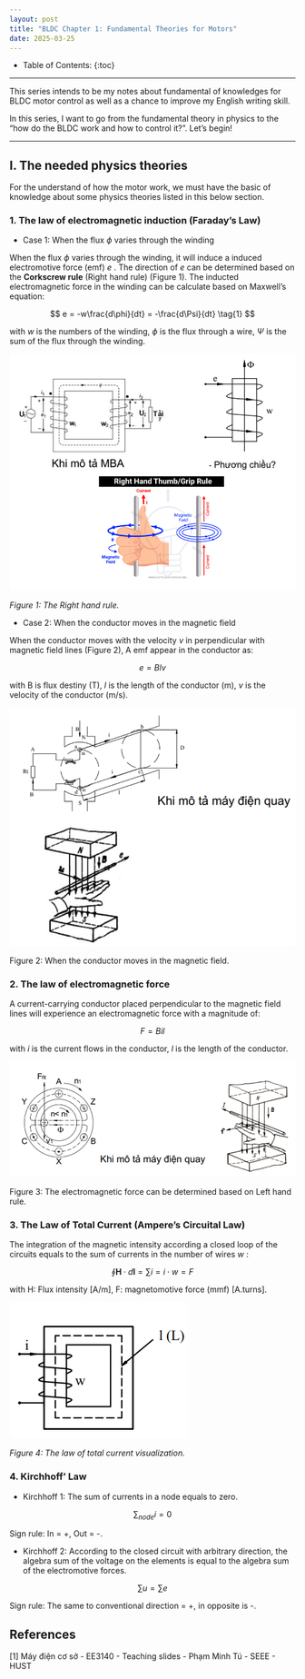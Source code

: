 ```yaml
---
layout: post
title: "BLDC Chapter 1: Fundamental Theories for Motors"
date: 2025-03-25
---
```




<script type="text/javascript">
  window.MathJax = {
    tex: {
      inlineMath: [['$', '$'], ['\\(', '\\)']],  // Enable $...$ and \( ... \)
      displayMath: [['$$', '$$'], ['\\[', '\\]']] // Enable $$...$$ and \[ ... \]
    },
    svg: {
      fontCache: 'global'
    }
  };
</script>
<script type="text/javascript" async
  src="https://polyfill.io/v3/polyfill.min.js?features=es6"></script>
<script type="text/javascript" async
  src="https://cdnjs.cloudflare.com/ajax/libs/mathjax/3.2.2/es5/tex-mml-chtml.js"></script>


* Table of Contents:
{:toc}
---

This series intends to be my notes about fundamental of knowledges for BLDC motor control as well as a chance to improve my English writing skill.

In this series, I want to go from the fundamental theory in physics to the “how do the BLDC work and how to control it?”. Let’s begin!

---

## I. The needed physics theories

For the understand of how the motor work, we must have the basic of knowledge about some physics theories listed in this below section.

### 1. The law of electromagnetic induction (Faraday’s Law)

- Case 1: When the flux $\phi$  varies through the winding

When the flux $\phi$ varies through the winding, it will induce a induced electromotive force (emf) $e$ . The direction of $e$  can be determined based on the **Corkscrew rule** (Right hand rule) (Figure 1). The inducted electromagnetic force in the winding can be calculate based on Maxwell’s equation:

$$
e = -w\frac{d\phi}{dt} = -\frac{d\Psi}{dt} \tag{1} 
$$

with $w$  is the numbers of the winding, $\phi$  is the flux through a wire, $\Psi$  is the sum of the flux through the winding.

![image.png](/assets/Tong-quan-ly-thuyet-ve-dong-co/image.png)

*Figure 1: The Right hand rule.* 

- Case 2: When the conductor moves in the magnetic field

When the conductor moves with the velocity $v$  in perpendicular with magnetic field lines (Figure 2), A emf appear in the conductor as: 

$$
e = Blv \tag{2} 
$$

with B is flux destiny (T), $l$ is the length of the conductor (m), $v$  is the velocity of the conductor (m/s).

![image.png](/assets/Tong-quan-ly-thuyet-ve-dong-co/image%201.png)

Figure 2: When the conductor moves in the magnetic field.

### 2. The law of electromagnetic force

A current-carrying conductor placed perpendicular to the magnetic field lines will experience an electromagnetic force with a magnitude of:

$$
F = Bil \tag{3}
$$

with $i$  is the current flows in the conductor, $l$  is the length of the conductor.

![image.png](/assets/Tong-quan-ly-thuyet-ve-dong-co/image%202.png)

Figure 3: The electromagnetic force can be determined based on Left hand rule.

### 3. The Law of Total Current (Ampere’s Circuital Law)

The integration of the magnetic intensity according a closed loop of the circuits equals to the sum of currents in the number of wires $w$ :

$$
\oint \mathbf{H} \cdot d\mathbf{l} = \sum i = i \cdot w = F \tag{4}
$$

with H: Flux intensity [A/m], F: magnetomotive force (mmf) [A.turns].

![image.png](/assets/Tong-quan-ly-thuyet-ve-dong-co/image%203.png)

*Figure 4: The law of total current visualization.*

### 4. Kirchhoff’ Law

- Kirchhoff 1: The sum of currents in a node equals to zero.

$$
\sum_{node} i = 0 \tag{5}
$$

Sign rule: In = +, Out = -.

- Kirchhoff 2:  According to the closed circuit with arbitrary direction, the algebra sum of the voltage on the elements is equal to the algebra sum of the electromotive forces.

$$
\sum u = \sum e \tag{6}
$$

Sign rule: The same to conventional direction = +, in opposite is -.

## References

[1] Máy điện cơ sở  - EE3140 - Teaching slides - Phạm Minh Tú - SEEE - HUST